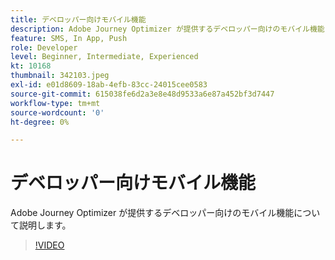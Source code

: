 ```yaml
---
title: デベロッパー向けモバイル機能
description: Adobe Journey Optimizer が提供するデベロッパー向けのモバイル機能について説明します。
feature: SMS, In App, Push
role: Developer
level: Beginner, Intermediate, Experienced
kt: 10168
thumbnail: 342103.jpeg
exl-id: e01d8609-18ab-4efb-83cc-24015cee0583
source-git-commit: 615038fe6d2a3e8e48d9533a6e87a452bf3d7447
workflow-type: tm+mt
source-wordcount: '0'
ht-degree: 0%

---
```


# デベロッパー向けモバイル機能

Adobe Journey Optimizer が提供するデベロッパー向けのモバイル機能について説明します。

>[!VIDEO](https://video.tv.adobe.com/v/342103?quality=12&learn=on)
